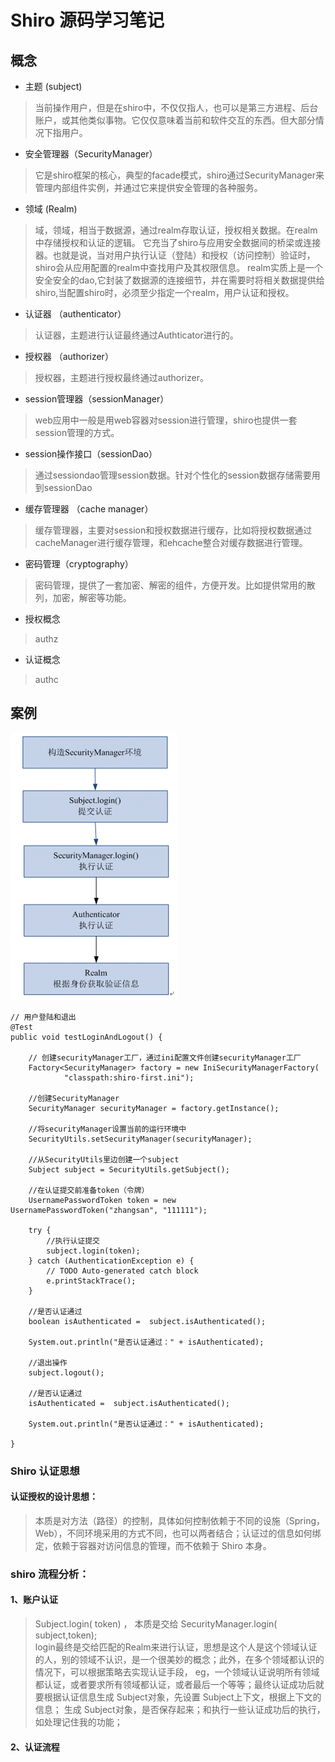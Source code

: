# Shiro 源码学习笔记
## 概念
+ 主题 (subject)
> 当前操作用户，但是在shiro中，不仅仅指人，也可以是第三方进程、后台账户，或其他类似事物。它仅仅意味着当前和软件交互的东西。但大部分情况下指用户。
+ 安全管理器（SecurityManager）
> 它是shiro框架的核心，典型的facade模式，shiro通过SecurityManager来管理内部组件实例，并通过它来提供安全管理的各种服务。
+ 领域 (Realm)
> 域，领域，相当于数据源，通过realm存取认证，授权相关数据。在realm中存储授权和认证的逻辑。
> 它充当了shiro与应用安全数据间的桥梁或连接器。也就是说，当对用户执行认证（登陆）和授权（访问控制）验证时，shiro会从应用配置的realm中查找用户及其权限信息。
> realm实质上是一个安全安全的dao,它封装了数据源的连接细节，并在需要时将相关数据提供给shiro,当配置shiro时，必须至少指定一个realm，用户认证和授权。
+ 认证器 （authenticator）
>  认证器，主题进行认证最终通过Authticator进行的。
+ 授权器 （authorizer）
> 授权器，主题进行授权最终通过authorizer。
+ session管理器（sessionManager）
> web应用中一般是用web容器对session进行管理，shiro也提供一套session管理的方式。
+ session操作接口（sessionDao）
> 通过sessiondao管理session数据。针对个性化的session数据存储需要用到sessionDao
+ 缓存管理器 （cache manager）
> 缓存管理器，主要对session和授权数据进行缓存，比如将授权数据通过cacheManager进行缓存管理，和ehcache整合对缓存数据进行管理。
+ 密码管理（cryptography）
>  密码管理，提供了一套加密、解密的组件，方便开发。比如提供常用的散列，加密，解密等功能。
+ 授权概念
> authz
+ 认证概念
> authc
## 案例
![img.png](img.png)

    // 用户登陆和退出
    @Test
    public void testLoginAndLogout() {

		// 创建securityManager工厂，通过ini配置文件创建securityManager工厂
		Factory<SecurityManager> factory = new IniSecurityManagerFactory(
				"classpath:shiro-first.ini");
		
		//创建SecurityManager
		SecurityManager securityManager = factory.getInstance();
		
		//将securityManager设置当前的运行环境中
		SecurityUtils.setSecurityManager(securityManager);
		
		//从SecurityUtils里边创建一个subject
		Subject subject = SecurityUtils.getSubject();
		
		//在认证提交前准备token（令牌）
		UsernamePasswordToken token = new UsernamePasswordToken("zhangsan", "111111");
 
		try {
			//执行认证提交
			subject.login(token);
		} catch (AuthenticationException e) {
			// TODO Auto-generated catch block
			e.printStackTrace();
		}
		
		//是否认证通过
		boolean isAuthenticated =  subject.isAuthenticated();
		
		System.out.println("是否认证通过：" + isAuthenticated);
		
		//退出操作
		subject.logout();
		
		//是否认证通过
		isAuthenticated =  subject.isAuthenticated();
		
		System.out.println("是否认证通过：" + isAuthenticated);

	}

### Shiro 认证思想
#### 认证授权的设计思想：
>  本质是对方法（路径）的控制，具体如何控制依赖于不同的设施（Spring，Web），不同环境采用的方式不同，也可以两者结合；认证过的信息如何绑定，依赖于容器对访问信息的管理，而不依赖于 Shiro 本身。
> 

### shiro  流程分析：

#### 1、账户认证
> Subject.login( token) ， 本质是交给 SecurityManager.login( subject,token);   
> login最终是交给匹配的Realm来进行认证，思想是这个人是这个领域认证的人，别的领域不认识，是一个很美妙的概念；此外，在多个领域都认识的情况下，可以根据策略去实现认证手段，
> eg，一个领域认证说明所有领域都认证，或者要求所有领域都认证，或者最后一个等等；最终认证成功后就要根据认证信息生成 Subject对象，先设置 Subject上下文，根据上下文的信息；
> 生成 Subject对象，是否保存起来；和执行一些认证成功后的执行，如处理记住我的功能；
> 
#### 2、认证流程
> 
> 









 
